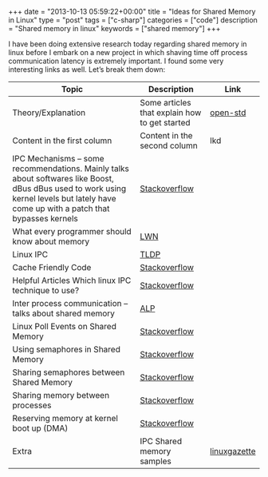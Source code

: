 +++
date = "2013-10-13 05:59:22+00:00"
title = "Ideas for Shared Memory in Linux"
type = "post"
tags = ["c-sharp"]
categories = ["code"]
description = "Shared memory in linux"
keywords = ["shared memory"]
+++

I have been doing extensive research today regarding shared memory in linux before I embark on a new project in which shaving time off process communication latency is extremely important. I found some very interesting links as well. Let’s break them down:

Topic | Description | Link
------------ | ------------- | -------------
Theory/Explanation | Some articles that explain how to get started | [open-std](http://www.open-std.org/jtc1/sc22/wg21/docs/papers/2006/n2044.html) 
Content in the first column | Content in the second column | lkd
 | IPC Mechanisms – some recommendations. Mainly talks about softwares like Boost, dBus dBus used to work using kernel levels but lately have come up with a patch that bypasses kernels | [Stackoverflow](http://stackoverflow.com/questions/1906166/inter-process-communication-recommendation)
 | What every programmer should know about memory |	[LWN](http://lwn.net/Articles/255364/)
 | Linux IPC | [TLDP](http://www.tldp.org/LDP/tlk/ipc/ipc.html)
 | Cache Friendly Code  | [Stackoverflow](http://stackoverflow.com/questions/16699247/what-is-cache-friendly-code/16699282#16699282)
 | Helpful Articles 	Which linux IPC technique to use? | [Stackoverflow](http://stackoverflow.com/questions/2281204/which-linux-ipc-technique-to-use)
 | Inter process communication – talks about shared memory | [ALP](http://www.advancedlinuxprogramming.com/alp-folder/alp-ch05-ipc.pdf)
 | Linux Poll Events on Shared Memory | [Stackoverflow](http://stackoverflow.com/questions/11470322/cause-a-linux-poll-event-on-a-shared-memory-file)
 | Using semaphores in Shared Memory | [Stackoverflow](http://stackoverflow.com/questions/10772860/semaphores-and-shared-memory-in-linux)
 | Sharing semaphores between Shared Memory | [Stackoverflow](http://stackoverflow.com/questions/8359322/how-to-share-semaphores-between-processes-using-shared-memory?rq=1)
 | Sharing memory between processes | [Stackoverflow](http://stackoverflow.com/questions/11583281/sharing-memory-between-two-processes)
 | Reserving memory at kernel boot up (DMA) | [Stackoverflow](http://stackoverflow.com/questions/647783/direct-memory-access-in-linux?rq=1)
Extra | IPC Shared memory samples | [linuxgazette](http://linuxgazette.net/104/ramankutty.html) 

